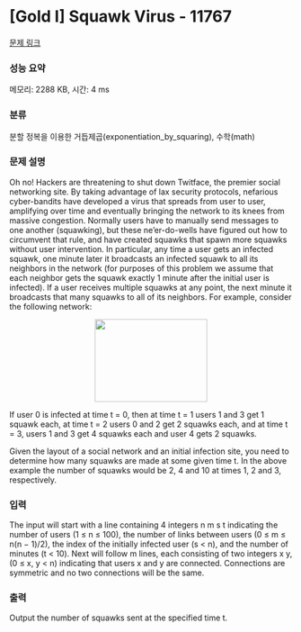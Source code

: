 # [Gold I] Squawk Virus - 11767 

[문제 링크](https://www.acmicpc.net/problem/11767) 

### 성능 요약

메모리: 2288 KB, 시간: 4 ms

### 분류

분할 정복을 이용한 거듭제곱(exponentiation_by_squaring), 수학(math)

### 문제 설명

<p>Oh no! Hackers are threatening to shut down Twitface, the premier social networking site. By taking advantage of lax security protocols, nefarious cyber-bandits have developed a virus that spreads from user to user, amplifying over time and eventually bringing the network to its knees from massive congestion. Normally users have to manually send messages to one another (squawking), but these ne’er-do-wells have figured out how to circumvent that rule, and have created squawks that spawn more squawks without user intervention. In particular, any time a user gets an infected squawk, one minute later it broadcasts an infected squawk to all its neighbors in the network (for purposes of this problem we assume that each neighbor gets the squawk exactly 1 minute after the initial user is infected). If a user receives multiple squawks at any point, the next minute it broadcasts that many squawks to all of its neighbors. For example, consider the following network:</p>

<p style="text-align: center;"><img alt="" src="https://onlinejudgeimages.s3-ap-northeast-1.amazonaws.com/problem/11767/1.png" style="height:147px; width:200px"></p>

<p>If user 0 is infected at time t = 0, then at time t = 1 users 1 and 3 get 1 squawk each, at time t = 2 users 0 and 2 get 2 squawks each, and at time t = 3, users 1 and 3 get 4 squawks each and user 4 gets 2 squawks.</p>

<p>Given the layout of a social network and an initial infection site, you need to determine how many squawks are made at some given time t. In the above example the number of squawks would be 2, 4 and 10 at times 1, 2 and 3, respectively.</p>

### 입력 

 <p>The input will start with a line containing 4 integers n m s t indicating the number of users (1 ≤ n ≤ 100), the number of links between users (0 ≤ m ≤ n(n − 1)/2), the index of the initially infected user (s < n), and the number of minutes (t < 10). Next will follow m lines, each consisting of two integers x y, (0 ≤ x, y < n) indicating that users x and y are connected. Connections are symmetric and no two connections will be the same.</p>

### 출력 

 <p>Output the number of squawks sent at the specified time t.</p>

